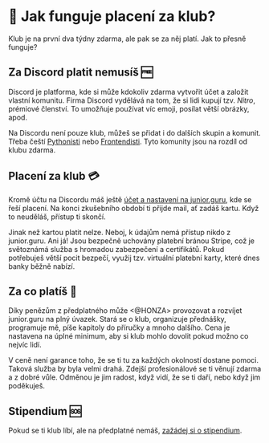 # 💸 Jak funguje placení za klub?
Klub je na první dva týdny zdarma, ale pak se za něj platí. Jak to přesně funguje?

## Za Discord platit nemusíš 🆓
Discord je platforma, kde si může kdokoliv zdarma vytvořit účet a založit vlastní komunitu. Firma Discord vydělává na tom, že si lidi kupují tzv. _Nitro_, prémiové členství. To umožňuje používat víc emoji, posílat větší obrázky, apod.

Na Discordu není pouze klub, můžeš se přidat i do dalších skupin a komunit. Třeba čeští [Pythonisti](https://discord.gg/wUfGAQ7jVv) nebo [Frontendisti](https://discord.gg/XMc85GPHQg). Tyto komunity jsou na rozdíl od klubu zdarma.

## Placení za klub 💳
Kromě účtu na Discordu máš ještě [účet a nastavení na junior.guru](https://juniorguru.memberful.com/), kde se řeší placení. Na konci zkušebního období ti přijde mail, ať zadáš kartu. Když to neuděláš, přístup ti skončí.

Jinak než kartou platit nelze. Neboj, k údajům nemá přístup nikdo z junior.guru. Ani já! Jsou bezpečně uchovány platební bránou Stripe, což je světoznámá služba s hromadou zabezpečení a certifikátů. Pokud potřebuješ větší pocit bezpečí, využij tzv. virtuální platební karty, které dnes banky běžně nabízí.

## Za co platíš 🧐
Díky penězům z předplatného může <@HONZA> provozovat a rozvíjet junior.guru na plný úvazek. Stará se o klub, organizuje přednášky, programuje mě, píše kapitoly do příručky a mnoho dalšího. Cena je nastavena na úplné minimum, aby si klub mohlo dovolit pokud možno co nejvíc lidí.

V ceně není garance toho, že se ti tu za každých okolností dostane pomoci. Taková služba by byla velmi drahá. Zdejší profesionálové se ti věnují zdarma a z dobré vůle. Odměnou je jim radost, když vidí, že se ti daří, nebo když jim poděkuješ.

## Stipendium 🆘
Pokud se ti klub líbí, ale na předplatné nemáš, [zažádej si o stipendium](https://junior.guru/finaid/).
